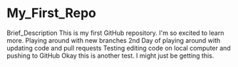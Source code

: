# My_First_Repo
Brief_Description
This is my first GitHub repository.  I'm so excited to learn more. 
Playing around with new branches
2nd Day of playing around with updating code and pull requests
Testing editing code on local computer and pushing to GitHub
Okay this is another test. I might just be getting this.

